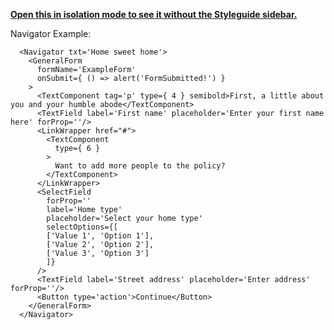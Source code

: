 **[Open this in isolation mode to see it without the Styleguide sidebar.](/#!/Navigator)**

Navigator Example:

      <Navigator txt='Home sweet home'>
        <GeneralForm
          formName='ExampleForm'
          onSubmit={ () => alert('FormSubmitted!') }
        >
          <TextComponent tag='p' type={ 4 } semibold>First, a little about you and your humble abode</TextComponent>
          <TextField label='First name' placeholder='Enter your first name here' forProp=''/>
          <LinkWrapper href="#">
            <TextComponent
              type={ 6 }
            >
              Want to add more people to the policy?
            </TextComponent>
          </LinkWrapper>
          <SelectField
            forProp=''
            label='Home type'
            placeholder='Select your home type'
            selectOptions={[
            ['Value 1', 'Option 1'],
            ['Value 2', 'Option 2'],
            ['Value 3', 'Option 3']
            ]}
          />
          <TextField label='Street address' placeholder='Enter address' forProp=''/>
          <Button type='action'>Continue</Button>
        </GeneralForm>
      </Navigator>
